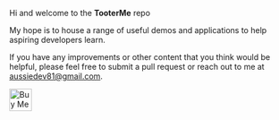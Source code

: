 Hi and welcome to the **TooterMe** repo

My hope is to house a range of useful demos and applications to help aspiring developers learn.

If you have any improvements or other content that you think would be helpful, please feel free to submit a pull request or reach out to me at [aussiedev81@gmail.com](mailto:aussiedev81@gmail.com).

<a href="https://www.buymeacoffee.com/aussiedev81" target="_blank"><img src="https://cdn.buymeacoffee.com/buttons/v2/default-yellow.png" alt="Buy Me A Coffee" style="height: 40px;width: auto;" ></a>

<!--
<script type="text/javascript" src="https://cdnjs.buymeacoffee.com/1.0.0/button.prod.min.js" data-name="bmc-button" data-slug="aussiedev81" data-color="#FFDD00" data-emoji=""  data-font="Cookie" data-text="Buy me a coffee" data-outline-color="#000000" data-font-color="#000000" data-coffee-color="#ffffff" ></script>
-->
